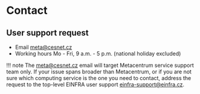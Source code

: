 # Contact

## User support request

- Email <meta@cesnet.cz>
- Working hours Mo - Fri, 9 a.m. - 5 p.m. (national holiday excluded) 

!!! note
    The <meta@cesnet.cz> email will target Metacentrum service support team only. If your issue spans broader than Metacentrum, or if you are not sure which computing service is the one you need to contact, address the request to the top-level EINFRA user support <einfra-support@einfra.cz>.
	
